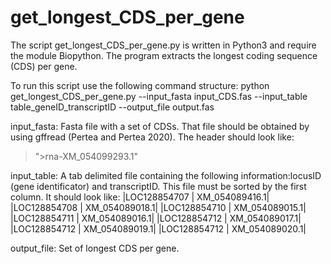 # get_longest_CDS_per_gene

The script get_longest_CDS_per_gene.py is written in Python3 and require the module Biopython. The program extracts the longest coding sequence (CDS) per gene.

To run this script use the following command structure:
python get_longest_CDS_per_gene.py --input_fasta input_CDS.fas --input_table table_geneID_transcriptID --output_file output.fas

input_fasta: Fasta file with a set of CDSs. That file should be obtained by using gffread (Pertea and Pertea 2020). The header should look like:
>">rna-XM_054099293.1"

input_table: A tab delimited file containing the following information:locusID (gene identificator) and transcriptID. This file must be sorted by the first column. It should look like:
|LOC128854707 | XM_054089416.1|
|LOC128854708 | XM_054089018.1|
|LOC128854710 | XM_054089015.1|
|LOC128854711 | XM_054089016.1|
|LOC128854712 | XM_054089017.1|
|LOC128854712 | XM_054089019.1|
|LOC128854712 | XM_054089020.1|

output_file: Set of longest CDS per gene.
